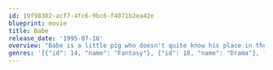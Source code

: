 ```yaml
---
id: 19f98302-acf7-4fc6-9bc6-f4071b2ea42e
blueprint: movie
title: Babe
release_date: '1995-07-18'
overview: "Babe is a little pig who doesn't quite know his place in the world. With a bunch of odd friends, like Ferdinand the duck who thinks he is a rooster and Fly the dog he calls mom, Babe realizes that he has the makings to become the greatest sheep pig of all time, and Farmer Hogget knows it. With the help of the sheep dogs Babe learns that a pig can be anything that he wants to be."
genres: '[{"id": 14, "name": "Fantasy"}, {"id": 18, "name": "Drama"}, {"id": 35, "name": "Comedy"}, {"id": 10751, "name": "Family"}]'
---
```

